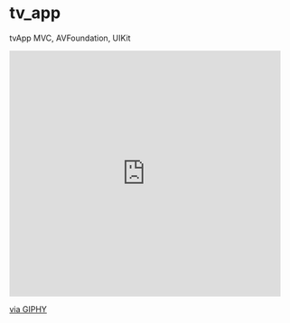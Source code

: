 # tv_app
 tvApp
MVC, AVFoundation, UIKit
<iframe src="https://giphy.com/embed/dRlLfiEtfj3NzH9VGi" width="480" height="436" frameBorder="0" class="giphy-embed" allowFullScreen></iframe><p><a href="https://giphy.com/gifs/dRlLfiEtfj3NzH9VGi">via GIPHY</a></p>
